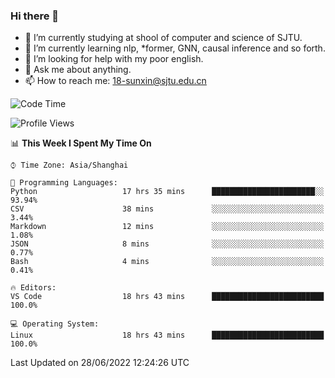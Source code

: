 ### Hi there 👋

<!--
**sunxin000/sunxin000** is a ✨ _special_ ✨ repository because its `README.md` (this file) appears on your GitHub profile.

Here are some ideas to get you started:

- 🔭 I’m currently working on ...
- 🌱 I’m currently learning ...
- 👯 I’m looking to collaborate on ...
- 🤔 I’m looking for help with ...
- 💬 Ask me about ...
- 📫 How to reach me: ...
- 😄 Pronouns: ...
- ⚡ Fun fact: ...
-->
- 🏫 I’m currently studying at shool of computer and science of SJTU.
- 🌱 I’m currently learning nlp, \*former, GNN, causal inference and so forth.
- 🤔 I’m looking for help with my poor english.
- 💬 Ask me about anything.
- 📫 How to reach me: 18-sunxin@sjtu.edu.cn
<!--START_SECTION:waka-->
![Code Time](http://img.shields.io/badge/Code%20Time-230%20hrs-blue)

![Profile Views](http://img.shields.io/badge/Profile%20Views-0-blue)

📊 **This Week I Spent My Time On** 

```text
⌚︎ Time Zone: Asia/Shanghai

💬 Programming Languages: 
Python                   17 hrs 35 mins      ███████████████████████░░   93.94% 
CSV                      38 mins             ░░░░░░░░░░░░░░░░░░░░░░░░░   3.44% 
Markdown                 12 mins             ░░░░░░░░░░░░░░░░░░░░░░░░░   1.08% 
JSON                     8 mins              ░░░░░░░░░░░░░░░░░░░░░░░░░   0.77% 
Bash                     4 mins              ░░░░░░░░░░░░░░░░░░░░░░░░░   0.41%

🔥 Editors: 
VS Code                  18 hrs 43 mins      █████████████████████████   100.0%

💻 Operating System: 
Linux                    18 hrs 43 mins      █████████████████████████   100.0%

```


 Last Updated on 28/06/2022 12:24:26 UTC
<!--END_SECTION:waka-->

